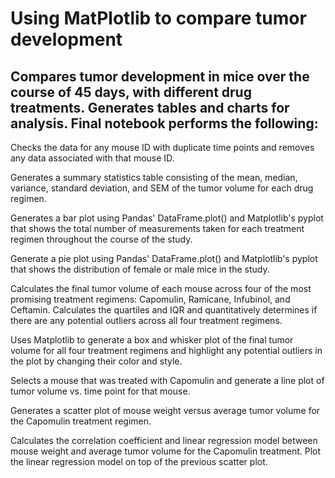 # Using MatPlotlib to compare tumor development

## Compares tumor development in mice over the course of 45 days, with different drug treatments. Generates tables and charts for analysis. Final notebook performs the following:

Checks the data for any mouse ID with duplicate time points and removes any data associated with that mouse ID.


Generates a summary statistics table consisting of the mean, median, variance, standard deviation, and SEM of the tumor volume for each drug regimen.


Generates a bar plot using Pandas' DataFrame.plot() and Matplotlib's pyplot that shows the total number of measurements taken for each treatment regimen throughout the course of the study.


Generate a pie plot using Pandas' DataFrame.plot() and Matplotlib's pyplot that shows the distribution of female or male mice in the study.



Calculates the final tumor volume of each mouse across four of the most promising treatment regimens: Capomulin, Ramicane, Infubinol, and Ceftamin. Calculates the quartiles and IQR and quantitatively determines if there are any potential outliers across all four treatment regimens.


Uses Matplotlib to generate a box and whisker plot of the final tumor volume for all four treatment regimens and highlight any potential outliers in the plot by changing their color and style.


Selects a mouse that was treated with Capomulin and generate a line plot of tumor volume vs. time point for that mouse.


Generates a scatter plot of mouse weight versus average tumor volume for the Capomulin treatment regimen.


Calculates the correlation coefficient and linear regression model between mouse weight and average tumor volume for the Capomulin treatment. Plot the linear regression model on top of the previous scatter plot.
